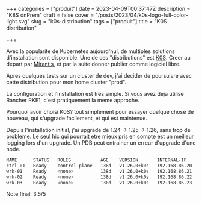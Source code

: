+++
categories = ["produit"]
date = 2023-04-09T00:37:47Z
description = "K8S onPrem"
draft = false
cover = "/posts/2023/04/k0s-logo-full-color-light.svg"
slug = "k0s-distribution"
tags = ["produit"]
title = "K0S distribution"

+++

Avec la popularite de Kubernetes aujourd'hui, de multiples solutions d'installation sont disponible. Une de ces "distributions" est [K0S](https://web.archive.org/web/20230224143959/https://github.com/k0sproject/k0s). Creer au depart par [Mirantis](https://web.archive.org/web/20230224143959/https://www.mirantis.com/), et par la suite donner publier comme logiciel libre.

Apres quelques tests sur un cluster de dev, j'ai decider de poursuivre avec cette distribution pour mon home cluster "prod".

La configuration et l'installation est tres simple. Si vous avez deja utilise Rancher RKE1, c'est pratiquement la meme approche.

Pourquoi avoir choisi K0S? tout simplement pour essayer quelque chose de nouveau, qui s'upgrade facilement, et qui est maintenue.

Depuis l'installation initial, j'ai upgrade de 1.24 -> 1.25 -> 1.26, sans trop de probleme. Le seul hic qui pourrait etre mieux pris en compte est un meilleur logging lors d'un upgrade. Un PDB peut entrainer un erreur d'upgrade d'une node.

```bash
NAME      STATUS   ROLES           AGE    VERSION       INTERNAL-IP     EXTERNAL-IP   OS-IMAGE                         KERNEL-VERSION    CONTAINER-RUNTIME
ctrl-01   Ready    control-plane   138d   v1.26.0+k0s   192.168.86.20   <none>        Debian GNU/Linux 11 (bullseye)   5.10.0-21-amd64   containerd://1.6.15
wrk-01    Ready    <none>          138d   v1.26.0+k0s   192.168.86.21   <none>        Debian GNU/Linux 11 (bullseye)   5.10.0-21-amd64   containerd://1.6.15
wrk-02    Ready    <none>          138d   v1.26.0+k0s   192.168.86.22   <none>        Debian GNU/Linux 11 (bullseye)   5.10.0-21-amd64   containerd://1.6.15
wrk-03    Ready    <none>          138d   v1.26.0+k0s   192.168.86.23   <none>        Debian GNU/Linux 11 (bullseye)   5.10.0-21-amd64   containerd://1.6.15

```

Note final: 3.5/5
